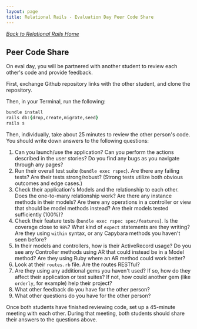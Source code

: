 ```yaml
---
layout: page
title: Relational Rails - Evaluation Day Peer Code Share
---
```


_[Back to Relational Rails Home](./)_

## Peer Code Share

On eval day, you will be partnered with another student to review each other's code and provide feedback.

First, exchange Github repository links with the other student, and clone the repository.

Then, in your Terminal, run the following:
```ruby
bundle install
rails db:{drop,create,migrate,seed}
rails s
```

Then, individually, take about 25 minutes to review the other person's code. You should write down answers to the following questions:

1. Can you launch/use the application? Can you perform the actions described in the user stories? Do you find any bugs as you navigate through any pages?
1. Run their overall test suite (`bundle exec rspec`). Are there any failing tests? Are their tests strong/robust? (Strong tests utilize both obvious outcomes and edge cases.)
1. Check their application's Models and the relationship to each other. Does the one-to-many relationship work? Are there any instance methods in their models? Are there any operations in a controller or view that should be model methods instead? Are their models tested sufficiently (100%)?
1. Check their feature tests (`bundle exec rspec spec/features`). Is the coverage close to `98%`? What kind of `expect` statements are they writing? Are they using `within` syntax, or any Capybara methods you haven't seen before?
1. In their models and controllers, how is their ActiveRecord usage? Do you see any Controller methods using AR that could instead be in a Model method? Are they using Ruby where an AR method could work better?
1. Look at their `routes.rb` file. Are the routes RESTful?
1. Are they using any additional gems you haven't used? If so, how do they affect their application or test suites? If not, how could another gem (like `orderly`, for example) help their project?
1. What other feedback do you have for the other person?
1. What other questions do you have for the other person?

Once both students have finished reviewing code, set up a 45-minute meeting with each other. During that meeting, both students should share their answers to the questions above.
